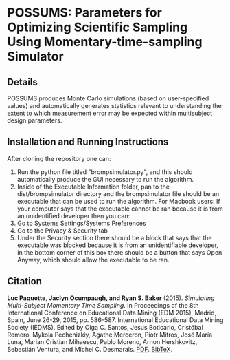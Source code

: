 # POSSUMS: Parameters for Optimizing Scientific Sampling Using Momentary-time-sampling Simulator
## Details
POSSUMS produces Monte Carlo simulations (based on user-specified values) and automatically generates statistics relevant to understanding the extent to which measurement error may be expected within multisubject design parameters. 
## Installation and Running Instructions
After cloning the repository one can:
1. Run the python file titled "brompsimulator.py", and this should automatically produce the GUI necessary to run the algorithm.
2. Inside of the Executable Information folder, pan to the dist/brompsimulator directory and the brompsimulator file should be an executable that can be used to run the algorithm.
For Macbook users:
If your computer says that the executable cannot be ran because it is from an unidentified developer then you can:
1. Go to Systems Settings/Systems Preferences
2. Go to the Privacy & Security tab
3. Under the Security section there should be a block that says that the executable was blocked because it is from an unidentifiable developer, in the bottom corner of this box there should be a button that says Open Anyway, which should allow the executable to be ran.
## Citation
**Luc Paquette, Jaclyn Ocumpaugh, and Ryan S. Baker** (2015). *Simulating Multi-Subject Momentary Time Sampling*. In Proceedings of the 8th International Conference on Educational Data Mining (EDM 2015), Madrid, Spain, June 26-29, 2015, pp. 586–587. International Educational Data Mining Society (IEDMS). Edited by Olga C. Santos, Jesus Boticario, Cristóbal Romero, Mykola Pechenizkiy, Agathe Merceron, Piotr Mitros, José María Luna, Marian Cristian Mihaescu, Pablo Moreno, Arnon Hershkovitz, Sebastián Ventura, and Michel C. Desmarais. [PDF](http://www.educationaldatamining.org/EDM2015/proceedings/poster586-587.pdf). [BibTeX](https://dblp.org/rec/conf/edm/PaquetteOB15.bib).
